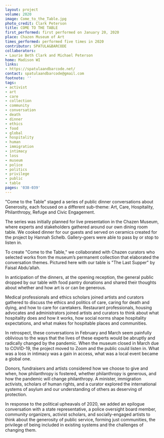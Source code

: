 ```yaml
---
layout: project
volume: 2020
image: Come_to_the_Table.jpg
photo_credit: Clark Peterson
title: COME TO THE TABLE
first_performed: first performed on January 20, 2020
place: Chazen Museum of Art
times_performed: performed five times in 2020
contributor: SPATULA&BARCODE
collaborators:
- Laurie Beth Clark and Michael Peterson
home: Madison WI
links:
- https://spatulaandbarcode.net/
contact: spatulaandbarcode@gmail.com
footnote: ''
tags:
- activist
- art
- care
- collection
- community
- conversation
- death
- dinner
- ethics
- food
- global
- hospitality
- human
- immigration
- intimacy
- loss
- museum
- police
- politics
- privilege
- public
- table
pages: '038-039'
---
```


"Come to the Table" staged a series of public dinner conversations about Generosity, each focused on a different sub-theme: Art, Care, Hospitality, Philanthropy, Refuge and Civic Engagement. 

The series was initially planned for live presentation in the Chazen Museum, where experts and stakeholders gathered around our own dining room table. We cooked dinner for our guests and served on ceramics created for the project by Hannah Schelb. Gallery-goers were able to pass by or stop to listen in. 

To create "Come to the Table," we collaborated with Chazen curators who selected works from the museum’s permanent collection that elaborated the conversation themes. Pictured here with our table is "The Last Supper" by Faisal Abdu’allah.
  
In anticipation of the dinners, at the opening reception, the general public dropped by our table with food pantry donations and shared their thoughts about whether and how art is or can be generous.

Medical professionals and ethics scholars joined artists and curators gathered to discuss the ethics and politics of care, caring for death and dying, and how to care for caretakers. Restaurant professionals, housing advocates and administrators joined artists and curators  to think about what hospitality does and how it works, how social norms shape hospitality expectations, and what makes for hospitable places and communities.

In retrospect, these conversations in February and March seem painfully oblivious to the ways that the lives of these experts would be abruptly and radically changed by the pandemic. When the museum closed in March due to COVID-19, the project moved to Zoom and the public could listen in. What was a loss in intimacy was a gain in access, what was a local event became a global one.

Donors, fundraisers and artists considered how we choose to give and when, how philanthropy is fostered, whether philanthropy is generous, and how the pandemic will change philanthropy. A minister, immigration activists, scholars of human rights, and a curator explored the international systems of asylum and our understanding of others as deserving of protection.

In response to the political upheavals of 2020, we added an epilogue conversation with a state representative, a police oversight board member, community organizers, activist scholars, and socially-engaged artists to think about the generosity of public service, forming just communities, the privilege of being included in existing systems and the challenges of changing them.
